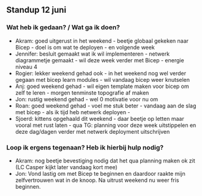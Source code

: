 ## Standup 12 juni

### Wat heb ik gedaan? / Wat ga ik doen?
- Akram: goed uitgerust in het weekend - beetje globaal gekeken naar Bicep - doel is om wat te deployen - en volgende week 
- Jennifer: besluit gemaakt wat ik wil implementeren - netwerk diagrammetje gemaakt - wil deze week verder met Bicep - energie niveau 4
- Rogier: lekker weekend gehad ook - in het weekend nog wel verder gegaan met bicep learn modules - wil vandaag bicep weer knutselen
- Anj: goed weekend gehad - wil eigen template maken voor bicep om zelf te leren - morgen tenminste topografie af maken
- Jon: rustig weekend gehad - wel 0 motivatie voor nu om 
- Roan: goed weekend gehad - voel me stuk beter - vandaag aan de slag met bicep - als ik tijd heb netwerk deployen - 
- Sjoerd: kittens opgehaald dit weekend - daar beetje op letten maar vooral met rust laten - qua TG: planning voor deze week uitstippelen en deze dag/dagen verder met netwerk deployment uitschrijven

### Loop ik ergens tegenaan? Heb ik hierbij hulp nodig?
- Akram: nog beetje bevestiging nodig dat het qua planning maken ok zit (LC Casper kijkt later vandaag kort mee)
- Jon: Vond lastig om met Bicep te beginnen en daardoor raakte mijn zelfvertrouwen wat in de knoop. Na uitrust weekend nu weer fris beginnen. 